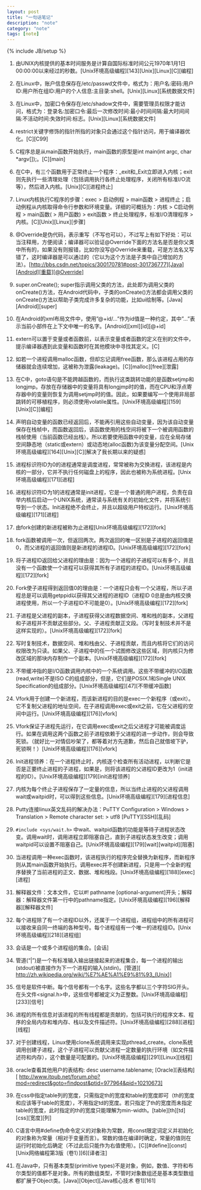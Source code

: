 ```yaml
---
layout: post
title: "一句话笔记"
description: "note"
category: "note"
tags: [note]
---
```

{% include JB/setup %}

1. 由UNIX内核提供的基本时间服务是计算自国际标准时间公元1970年1月1日00:00:00以来经过的秒数。[Unix环境高级编程][143][Unix][Linux][C][编程]

2. 在Linux中，账户信息保存在/etc/passwd文件中，格式为：用户名:密码:用户ID:用户所在组ID:用户的个人信息:主目录:shell。[Unix][Linux][系统数据文件]

3. 在Linux中，加密口令保存在/etc/shadow文件中，需要管理员权限才能访问，格式为：登录名:加密口令:最后一次修改时间:最小时间间隔:最大时间间隔:不活动时间:失效时间:标志。[Unix][Linux][系统数据文件]

4. restrict关键字修饰的指针所指的对象只会通过这个指针访问，用于编译器优化。[C][C99]

5. C程序总是从main函数开始执行，main函数的原型是int main(int argc, char *argv[]);。[C][main]

6. 在C中，有三个函数用于正常终止一个程序：_exit和_Exit立即进入内核；exit则先执行一些清理处理（包括调用执行各终止处理程序，关闭所有标准I/O流等），然后进入内核。[Unix][C][进程终止]

7. Linux内核执行C程序的步骤：exec > 启动例程 > main函数 > 进程终止；启动例程从内核取得命令行参数和环境变量。详细的可概括为：内核 > C启动例程 > main函数( > 用户函数) > exit函数 > 终止处理程序，标准I/O清理程序 > 内核。[C][Unix][Linux][步骤]

8. @Override是伪代码，表示重写（不写也可以），不过写上有如下好处：可以当注释用，方便阅读；编译器可以验证@Override下面的方法名是否是你父类中所有的，如果没有则报错，比如你没写@Override来重载，可是方法名又写错了，这时编译器是可以通过的（它以为这个方法是子类中自己增加的方法）。[http://bbs.csdn.net/topics/300170781#post-301736777][Java][Android][重载][@Override]

9. super.onCreate(); super指示调用父类的方法，此处即为调用父类的onCreate()方法，在Android代码中，子类的onCreate()方法都会调用父类的onCreate()方法以帮助子类完成许多复杂的功能，比如ui绘制等。[Java][Android][super]

10. 在Android的xml布局文件中，使用”@+id/…”作为id值是一种约定，其中”…”表示当前小部件在上下文中唯一的名字。[Android][xml][id][@+id]

11. extern可以置于变量或者函数前，以表示变量或者函数的定义在别的文件中，提示编译器遇到此变量和函数时在其他模块中寻找其定义。[C]

12. 如若一个进程调用malloc函数，但却忘记调用free函数，那么该进程占用的存储器就会连续增加，这被称为泄露(leakage)。[C][malloc][free][泄露]

13. 在C中，goto语句是不能跨越函数的，而执行这类跳转功能的是函数setjmp和longjmp。存放在存储器中的变量将具有longjmp时的值，而在CPU和浮点寄存器中的变量则恢复为调用setjmp时的值。因此，如果要编写一个使用非局部跳转的可移植程序，则必须使用volatile属性。[Unix环境高级编程][159][Unix][C][编程]

14. 声明自动变量的函数已经返回后，不能再引用这些自动变量，因为该自动变量保存在栈帧中，而函数返回后，该函数使用的栈空间将被下一个被调用函数的栈帧使用（当前函数已经出栈）。所以若要使用函数中的变量，应在全局存储空间静态地（static或extern）或动态地(alloc函数)为该变量分配空间。[Unix环境高级编程][164][Unix][C][解决了我长期以来的疑惑]

15. 进程标识符ID为0的进程通常是调度进程，常常被称为交换进程，该进程是内核的一部分，它并不执行任何磁盘上的程序，因此也被称为系统进程。[Unix环境高级编程][171][进程]

16. 进程标识符ID为1的进程通常是init进程，它是一个普通的用户进程，负责在自举内核后启动一个UNIX系统，通常读与系统有关的初始化文件，并将系统引导到一个状态。Init进程绝不会终止，并且以超级用户特权运行。[Unix环境高级编程][171][进程]

17. 由fork创建的新进程被称为止进程[Unix环境高级编程][172][fork]

18. fork函数被调用一次，但返回两次。两次返回的唯一区别是子进程的返回值是0，而父进程的返回值则是新进程的进程ID。[Unix环境高级编程][172][fork]

19. 将子进程ID返回给父进程的理由是：因为一个进程的子进程可以有多个，并且没有一个函数使一个进程可以获得其所有子进程的进程ID。[Unix环境高级编程][172][fork]

20. Fork使子进程得到返回值0的理由是：一个进程只会有一个父进程，所以子进程总是可以调用getppid以获得其父进程的进程ID（进程ID 0总是由内核交换进程使用，所以一个子进程ID不可能是0）。[Unix环境高级编程][172][fork]

21. 子进程是父进程的副本，子进程获得父进程数据空间、堆和栈的副本，父进程和子进程并不贡献这些部分。父、子进程贡献正文段。（写时复制技术并不是这样实现的）。[Unix环境高级编程][172][fork]

22. 写时复制技术，数据空间、堆和栈由父、子进程贡献，而且内核将它们的访问权限改为只读。如果父、子进程中的任一个试图修改这些区域，则内核只为修改区域的那块内存制作一个副本。[Unix环境高级编程][172][fork]

23. 不带缓冲指的是I/O函数调用内核中的一个系统调用。这些不带缓冲的I/O函数(read,write)不是ISO C的组成部分，但是，它们是POSIX.1和Single UNIX Specification的组成部分。[Unix环境高级编程][47][不带缓冲函数]

24. Vfork用于创建一个新进程，而该新进程的目的是exec一个新程序（或exit）。它不复制父进程的地址空间，在子进程调用exec或exit之前，它在父进程的空间中运行。[Unix环境高级编程][176][vfork]

25. Vfork保证子进程先运行，在它调用exec或exit之后父进程才可能被调度运行。如果在调用这两个函数之前子进程依赖于父进程的进一步动作，则会导致死锁。（就好比一对情侣吵架了，都等着对方先道歉，然后自己就借坡下驴，死锁啊！）[Unix环境高级编程][176][vfork]

26. Init进程领养：在一个进程终止时，内核逐个检查所有活动进程，以判断它是否是正要终止进程的子进程，如果是，则将该进程的父进程ID更改为1（init进程的ID）。[Unix环境高级编程][179][init进程领养]

27. 内核为每个终止子进程保存了一定量的信息，所以当终止进程的父进程调用wait或waitpid时，可以得到这些信息。[Unix环境高级编程][179][进程信息]

28. Putty连接linux英文乱码的解决办法：PuTTY Configuration > Windows > Translation > Remote character set: > utf8 [PuTTY][SSH][乱码]

29. `#include <sys/wait.h>` 中wait、waitpid函数的功能是等待子进程状态改变。调用wait时，调用进程立即阻塞自己，直到子进程状态发生改变；调用waitpid可以设置不阻塞自己。[Unix环境高级编程][179][wait][waitpid][阻塞]

30. 当进程调用一种exec函数时，该进程执行的程序完全替换为新程序，而新程序则从其main函数开始执行。调用exec并不创建新进程，只是用一个全新的程序替换了当前进程的正文、数据、堆和栈段。[Unix环境高级编程][188][exec][进程]

31. 解释器文件：文本文件，它以#! pathname [optional-argument]开头；解释器：解释器文件第一行中的pathname指定。[Unix环境高级编程][196][解释器][解释器文件]

32. 每个进程除了有一个进程ID以外，还属于一个进程组，进程组中的所有进程可以接收来自同一终端的各种型号。每个进程组有一个唯一的进程组ID。[Unix环境高级编程][218][进程组]

33. 会话是一个或多个进程组的集合。[会话]

34. 管道(“|”)是一个有标准输入输出链接起来的进程集合，每一个进程的输出(stdout)被直接作为下一个进程的输入(stdin)。[管道][ http://zh.wikipedia.org/wiki/%E7%AE%A1%E9%81%93_(Unix)]

35. 信号是软件中断。每个信号都有一个名字。这些名字都以三个字符SIG开头。在头文件<signal.h>中，这些信号都被定义为正整数。[Unix环境高级编程][233][信号]

36. 进程的所有信息对该进程的所有线程都是贡献的，包括可执行的程序文本、程序的全局内存和堆内存、栈以及文件描述符。[Unix环境高级编程][288][进程][线程]

37. 对于创建线程，Linux使用clone系统调用来实现pthread_create。clone系统调用创建子进程，这个子进程可以贡献父进程一定数量的执行环境（如文件描述符和内存），这个数量是可配置的。[Unix环境高级编程][291][Linux][线程]

38. oracle查看其他用户的表结构: desc username.tablename; [Oracle][表结构][ http://www.itpub.net/forum.php?mod=redirect&goto=findpost&ptid=977964&pid=10210673]

39. 在css中指定table列的宽度，只需指定th的宽度和table的宽度即可（th的宽度和应该等于table的宽度），不用指定td的宽度。若只指定了th的宽度而未指定table的宽度，此时指定的th的宽度只能理解为min-width。[table][th][td][css][宽度][列]

40. C语言中用#define伪命令定义的对象称为常数，用const限定词定义并初始化的对象称为常量（相对于变量而言）。常数的值在编译时确定，常量的值则在运行时初始化后确定（不过此后只能作为右值使用）。[C][#define][const][Unix网络编程第3版（卷1）][6][译者注]

50. 在Java中，只有基本类型(primitive types)不是对象，例如，数值、字符和布尔类型的值都不是对象。所有的数组类型，不管时对象数组还是基本类型数组都扩展于Object类。[Java][Object][Java核心技术 卷1][161]
